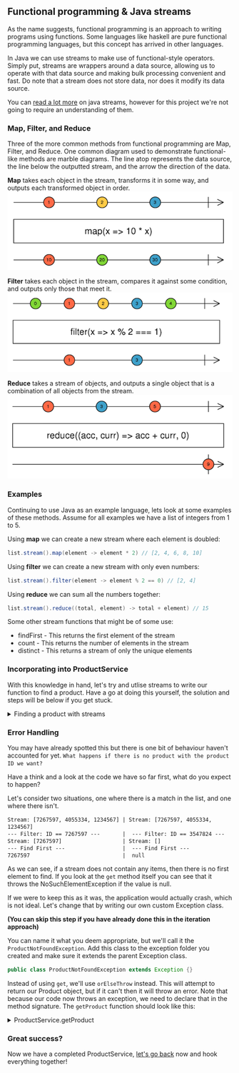 ## Functional programming & Java streams
As the name suggests, functional programming is an approach to writing programs using functions.
Some languages like haskell are pure functional programming languages, but this concept has arrived in other languages.

In Java we can use streams to make use of functional-style operators. Simply put, streams are wrappers around a data source,
allowing us to operate with that data source and making bulk processing convenient and fast. Do note that a stream does
not store data, nor does it modify its data source.

You can [read a lot more](https://www.baeldung.com/java-8-streams-introduction) on java streams, however for this project
we're not going to require an understanding of them.


### Map, Filter, and Reduce
Three of the more common methods from functional programming are Map, Filter, and Reduce. One common diagram used to
demonstrate functional-like methods are marble diagrams.
The line atop represents the data source, the line below the outputted stream, and the arrow the direction of the data.

**Map** takes each object in the stream, transforms it in some way, and outputs each transformed object in order.
![](../images/map-marbles.jpeg)

**Filter** takes each object in the stream, compares it against some condition, and outputs only those that meet it.
![](../images/filter-marbles.jpeg)

**Reduce** takes a stream of objects, and outputs a single object that is a combination of all objects from the stream.
![](../images/reduce-marbles.jpeg)

### Examples
Continuing to use Java as an example language, lets look at some examples of these methods.
Assume for all examples we have a list of integers from 1 to 5.

Using **map** we can create a new stream where each element is doubled:
```java
list.stream().map(element -> element * 2) // [2, 4, 6, 8, 10]
```

Using **filter** we can create a new stream with only even numbers:
```java
list.stream().filter(element -> element % 2 == 0) // [2, 4]
```

Using **reduce** we can sum all the numbers together:
```java
list.stream().reduce((total, element) -> total + element) // 15
```

Some other stream functions that might be of some use:
- findFirst - This returns the first element of the stream
- count - This returns the number of elements in the stream
- distinct - This returns a stream of only the unique elements

### Incorporating into ProductService
With this knowledge in hand, let's try and utlise streams to write our function to find a product.
Have a go at doing this yourself, the solution and steps will be below if you get stuck.

<details>
   <summary>Finding a product with streams</summary>

The first thing to consider is what stream function we should be using.
Looking back at the definitions we can see that `filter` produces a stream of elements that only match a condition,
meaning we can use this to ignore any products we don't want.

Knowing this, we can write the first part of our stream function as such:
```java
public Product getProduct(String productId) {
    return products.stream()
    .filter(product -> product.getProductId().equals(productId))
}
```

This means we now have a stream that only contains products with the same productId that we provide. However, we are not done yet.
We still only have a stream, and we need to return only a single product object.

To do this, we can use one of the aforementioned methods `findFirst` which, as the name suggests, will get the first element of the stream.
```java
public Product getProduct(String productId) {
    return products.stream()
    .filter(product -> product.getProductId().equals(productId))
    .findFirst()
}
```
You might notice that this does not exactly return a Product object, instead it returns an Optional object. This is simply
a wrapper that may or may not contain our Product object.

The simplest way that we can get the product object is by using the `get` function, which means our final method looks like:
```java
public Product getProduct(String productId) {
    return products.stream()
    .filter(product -> product.getProductId().equals(productId))
    .findFirst()
    .get()
}
```
</details>

### Error Handling
You may have already spotted this but there is one bit of behaviour haven't accounted for yet.
`What happens if there is no product with the product ID we want?`

Have a think and a look at the code we have so far first, what do you expect to happen?

Let's consider two situations, one where there is a match in the list, and one where there isn't.
```
Stream: [7267597, 4055334, 1234567] | Stream: [7267597, 4055334, 1234567]
--- Filter: ID == 7267597 ---       |  --- Filter: ID == 3547824 ---
Stream: [7267597]                   | Stream: []
--- Find First ---                  |  --- Find First ---
7267597                             |  null
```
As we can see, if a stream does not contain any items, then there is no first element to find.
If you look at the `get` method itself you can see that it throws the NoSuchElementException if the value is null.

If we were to keep this as it was, the application would actually crash, which is not ideal. 
Let's change that by writing our own custom Exception class. 

**(You can skip this step if you have already done this in the iteration approach)**

You can name it what you deem appropriate, but we'll call it the `ProductNotFoundException`.
Add this class to the exception folder you created and make sure it extends the parent Exception class.

```java
public class ProductNotFoundException extends Exception {}
```

Instead of using `get`, we'll use `orElseThrow` instead.
This will attempt to return our Product object, but if it can't then it will throw an error.
Note that because our code now throws an exception, we need to declare that in the method signature.
The `getProduct` function should look like this:
<details>
<summary>ProductService.getProduct</summary>

```java
public Product getProduct(String productId) throws ProductNotFoundException {
    return products.stream()
            .filter((product -> product.getProductId().equals(productId)))
            .findFirst()
            .orElseThrow(ProductNotFoundException::new);
}
```
</details>

### Great success?
Now we have a completed ProductService, [let's go back](step3.md) now and hook everything together!